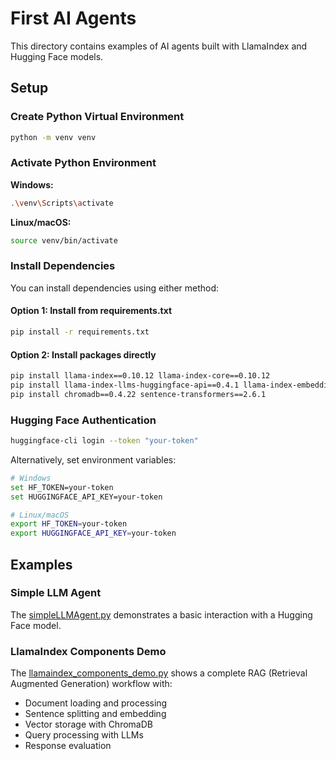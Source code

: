 # First AI Agents

This directory contains examples of AI agents built with LlamaIndex and Hugging Face models.

## Setup

### Create Python Virtual Environment
```bash
python -m venv venv
```

### Activate Python Environment
**Windows:**
```bash
.\venv\Scripts\activate
```

**Linux/macOS:**
```bash
source venv/bin/activate
```

### Install Dependencies
You can install dependencies using either method:

#### Option 1: Install from requirements.txt
```bash
pip install -r requirements.txt
```

#### Option 2: Install packages directly
```bash
pip install llama-index==0.10.12 llama-index-core==0.10.12 
pip install llama-index-llms-huggingface-api==0.4.1 llama-index-embeddings-huggingface==0.4.1
pip install chromadb==0.4.22 sentence-transformers==2.6.1
```

### Hugging Face Authentication
```bash
huggingface-cli login --token "your-token"
```
Alternatively, set environment variables:
```bash
# Windows
set HF_TOKEN=your-token
set HUGGINGFACE_API_KEY=your-token

# Linux/macOS
export HF_TOKEN=your-token
export HUGGINGFACE_API_KEY=your-token
```

## Examples

### Simple LLM Agent
The [simpleLLMAgent.py](./simpleLLMAgent.py) demonstrates a basic interaction with a Hugging Face model.

### LlamaIndex Components Demo
The [llamaindex_components_demo.py](./llamaindex_components_demo.py) shows a complete RAG (Retrieval Augmented Generation) workflow with:
- Document loading and processing
- Sentence splitting and embedding
- Vector storage with ChromaDB
- Query processing with LLMs
- Response evaluation
